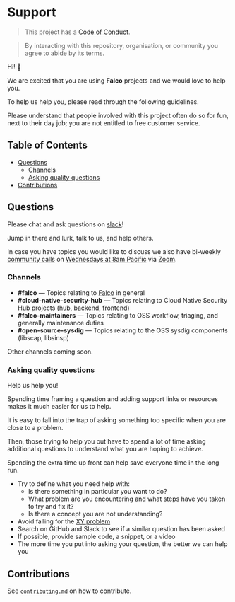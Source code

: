 # Support

> This project has a [Code of Conduct](CODE_OF_CONDUCT.md).

> By interacting with this repository, organisation, or community you agree to abide by its terms.

Hi!  👋

We are excited that you are using **Falco** projects and we would love to help you.

To help us help you, please read through the following guidelines.

Please understand that people involved with this project often do so for fun,
next to their day job; you are not entitled to free customer service.

## Table of Contents

*   [Questions](#questions)
    *   [Channels](#channels)
    *   [Asking quality questions](#asking-quality-questions)
*   [Contributions](#contributions)

## Questions

Please chat and ask questions on [slack](https://slack.sysdig.com)!

Jump in there and lurk, talk to us, and help others.

In case you have topics you would like to discuss we also have bi-weekly [community calls](https://github.com/falcosecurity/community) on [Wednesdays at 8am Pacific](https://lists.cncf.io/g/cncf-falco-dev/calendar) via [Zoom](https://zoom.us/my/cncffalcoproject).

### Channels

*   **#falco**
    — Topics relating to [Falco](https://github.com/falcosecurity/falco) in general
*   **#cloud-native-security-hub**
    — Topics relating to Cloud Native Security Hub projects ([hub](https://github.com/falcosecurity/cloud-native-security-hub), [backend](https://github.com/falcosecurity/cloud-native-security-hub-backend), [frontend](https://github.com/falcosecurity/cloud-native-security-hub-frontend))
*   **#falco-maintainers**
    — Topics relating to OSS workflow, triaging, and generally maintenance duties
*   **#open-source-sysdig**
    — Topics relating to the OSS sysdig components (libscap, libsinsp)

Other channels coming soon.

### Asking quality questions

Help us help you!

Spending time framing a question and adding support links or resources makes it
much easier for us to help.

It is easy to fall into the trap of asking something too specific when you are
close to a problem.

Then, those trying to help you out have to spend a lot of time asking additional
questions to understand what you are hoping to achieve.

Spending the extra time up front can help save everyone time in the long run.

*   Try to define what you need help with:
    *   Is there something in particular you want to do?
    *   What problem are you encountering and what steps have you taken to try
        and fix it?
    *   Is there a concept you are not understanding?
*   Avoid falling for the [XY problem](https://en.wikipedia.org/wiki/XY_problem)
*   Search on GitHub and Slack to see if a similar question has been asked
*   If possible, provide sample code, a snippet, or a video
*   The more time you put into asking your question, the better we can help you

## Contributions

See [`contributing.md`](CONTRIBUTING.md) on how to contribute.
